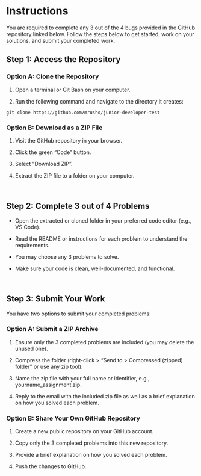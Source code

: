 # Instructions
You are required to complete any 3 out of the 4 bugs provided in the GitHub repository linked below. Follow the steps below to get started, work on your solutions, and submit your completed work.

## Step 1: Access the Repository
### Option A: Clone the Repository

1. Open a terminal or Git Bash on your computer.

2. Run the following command and navigate to the directory it creates:

``` terminal
git clone https://github.com/mrusho/junior-developer-test
```

### Option B: Download as a ZIP File

1. Visit the GitHub repository in your browser.

2. Click the green “Code” button.

3. Select “Download ZIP”.

4. Extract the ZIP file to a folder on your computer.

<br>

## Step 2: Complete 3 out of 4 Problems

 - Open the extracted or cloned folder in your preferred code editor (e.g., VS Code).

 - Read the README or instructions for each problem to understand the requirements.

 - You may choose any 3 problems to solve.

 - Make sure your code is clean, well-documented, and functional.

<br>

## Step 3: Submit Your Work
You have two options to submit your completed problems:

### Option A: Submit a ZIP Archive
1. Ensure only the 3 completed problems are included (you may delete the unused one).

2. Compress the folder (right-click > “Send to > Compressed (zipped) folder” or use any zip tool).

3. Name the zip file with your full name or identifier, e.g., yourname_assignment.zip.

4. Reply to the email with the included zip file as well as a brief explanation on how you solved each problem.

### Option B: Share Your Own GitHub Repository

1. Create a new public repository on your GitHub account.

2. Copy only the 3 completed problems into this new repository.

3. Provide a brief explanation on how you solved each problem.

4. Push the changes to GitHub.